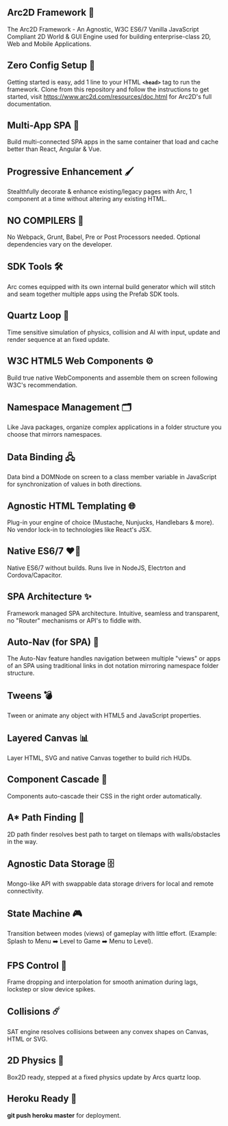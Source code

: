 ## Arc2D Framework 🦏
The Arc2D Framework - An Agnostic, W3C ES6/7 Vanilla JavaScript Compliant 2D World & GUI Engine used
for building enterprise-class 2D, Web and Mobile Applications.

## Zero Config Setup 📁
Getting started is easy, add 1 line to your HTML **`<head>`** tag to run the framework.
Clone from this repository and follow the instructions to get started, visit https://www.arc2d.com/resources/doc.html
for Arc2D's full documentation.

## Multi-App SPA 🎇
Build multi-connected SPA apps in the same container that load and cache better than React, Angular & Vue.

## Progressive Enhancement 🖌️
Stealthfully decorate & enhance existing/legacy pages with Arc, 1 component at a time without altering
any existing HTML. 

## NO COMPILERS 🚫
No Webpack, Grunt, Babel, Pre or Post Processors needed. Optional dependencies vary on the developer.

## SDK Tools 🛠️
Arc comes equipped with its own internal build generator which will stitch and seam together multiple
apps using the Prefab SDK tools.

## Quartz Loop 🔁
Time sensitive simulation of physics, collision and AI with input, update and render sequence
at an fixed update.

## W3C HTML5 Web Components ⚙️
Build true native WebComponents and assemble them on screen following W3C's recommendation.

## Namespace Management 🗂️
Like Java packages, organize complex applications in a folder structure you choose that
mirrors namespaces.

## Data Binding 🖧
Data bind a DOMNode on screen to a class member variable in JavaScript for synchronization
of values in both directions. 

## Agnostic HTML Templating 🌐
Plug-in your engine of choice (Mustache, Nunjucks, Handlebars & more). No vendor lock-in
to technologies like React's JSX.

## Native ES6/7 ❤️‍🔥
Native ES6/7 without builds. Runs live in NodeJS, Electrton and Cordova/Capacitor. 

## SPA Architecture ✨
Framework managed SPA architecture. Intuitive, seamless and transparent, no "Router"
mechanisms or API's to fiddle with.

## Auto-Nav (for SPA) 🔮
The Auto-Nav feature handles navigation between multiple "views" or apps of an SPA using
traditional links in dot notation mirroring namespace folder structure. 

## Tweens 💣
Tween or animate any object with HTML5 and JavaScript properties.

## Layered Canvas 📊
Layer HTML, SVG and native Canvas together to build rich HUDs.

## Component Cascade 🧮
Components auto-cascade their CSS in the right order automatically. 

## A* Path Finding 📐
2D path finder resolves best path to target on tilemaps with walls/obstacles in the way.

## Agnostic Data Storage 🗄️
Mongo-like API with swappable data storage drivers for local and remote connectivity.

## State Machine 🎮
Transition between modes (views) of gameplay with little effort.
(Example: Splash to Menu ➡️ Level to Game ➡️ Menu to Level).

## FPS Control 🚄
Frame dropping and interpolation for smooth animation during lags, lockstep or
slow device spikes. 

## Collisions ☄️
SAT engine resolves collisions between any convex shapes on Canvas, HTML or SVG.

## 2D Physics 🌟
Box2D ready, stepped at a fixed physics update by Arcs quartz loop.

## Heroku Ready 🚀
**git push heroku master** for deployment. 
